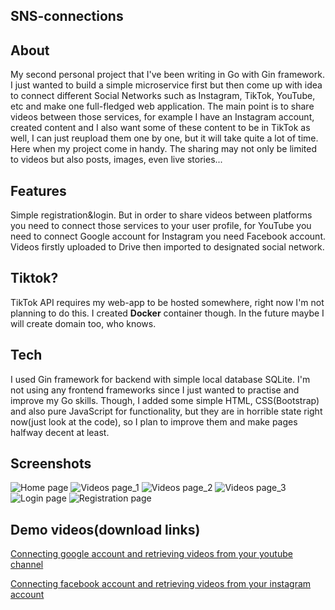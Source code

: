 ## SNS-connections

## About
My second personal project that I've been writing in Go with Gin framework. I just wanted to build a simple microservice first but then come up with idea to connect different Social Networks such as Instagram, TikTok, YouTube, etc and make one full-fledged web application. The main point is to share videos between those services, for example I have an Instagram account, created content and I also want some of these content to be in TikTok as well, I can just reupload them one by one, but it will take quite a lot of time. Here when my project come in handy. The sharing may not only be limited to videos but also posts, images, even live stories...

## Features
Simple registration&login. But in order to share videos between platforms you need to connect those services to your user profile, for YouTube you need to connect Google account for Instagram you need Facebook account. Videos firstly uploaded to Drive then imported to designated social network.

## Tiktok?
TikTok API requires my web-app to be hosted somewhere, right now I'm not planning to do this. I created **Docker** container though. In the future maybe I will create domain too, who knows.

## Tech
I used Gin framework for backend with simple local database SQLite. I'm not using any frontend frameworks since I just wanted to practise and improve my Go skills. Though, I added some simple HTML, CSS(Bootstrap) and also pure JavaScript for functionality, but they are in horrible state right now(just look at the code), so I plan to improve them and make pages halfway decent at least.

## Screenshots

![Home page](https://i.imgur.com/I8MkqGb.png)
![Videos page_1](https://i.imgur.com/zFMG0L2.png)
![Videos page_2](https://i.imgur.com/XZcVKWt.png)
![Videos page_3](https://i.imgur.com/Ks5clZu.png)
![Login page](https://i.imgur.com/wdQIoPz.png)
![Registration page](https://i.imgur.com/ncrKrOW.png)

## Demo videos(download links)
[Connecting google account and retrieving videos from your youtube channel](https://cdn-141.anonfiles.com/L0lav1w9zf/cc6fbc1b-1686566383/connect+youtube.mp4)

[Connecting facebook account and retrieving videos from your instagram account](https://cdn-149.anonfiles.com/Oaldv6wbz4/82f57892-1686566513/connect+instagram.mp4)